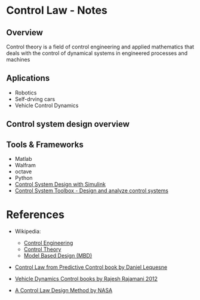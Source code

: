 # Control Law - Notes


## Overview

Control theory is a field of control engineering and applied mathematics that deals with the control of dynamical systems in engineered processes and machines



## Aplications 
- Robotics
- Self-drving cars
- Vehicle Control Dynamics


## Control system design overview


## Tools & Frameworks
- Matlab
- Walfram
- octave
- Python
- [Control System Design with Simulink
](https://www.mathworks.com/learn/training/control-system-design-with-simulink.html)
- [Control System Toolbox - Design and analyze control systems](https://www.mathworks.com/products/control.html)



# References

- Wikipedia: 
  - [Control Engineering](https://en.wikipedia.org/wiki/Category:Control_engineering)
  - [Control Theory](https://en.wikipedia.org/wiki/Control_theory)
  - [Model Based Design (MBD)](https://en.wikipedia.org/wiki/Model-based_design)

- [Control Law from Predictive Control book by Daniel Lequesne](https://www.sciencedirect.com/topics/engineering/control-law)
- [Vehicle Dynamics Control books by Rajesh Rajamani 2012](https://github.com/afondiel/cs-books/blob/main/automotive/self-driving-cars/vehicle-dynamics-and-control-2nd-edition-rajesh-rajamani-2012.pdf)
- [A Control Law Design Method by NASA](./resources/A%20Control%20Law%20Design%20Method%20Facilitating-CRAFT-NASA.pdf)


